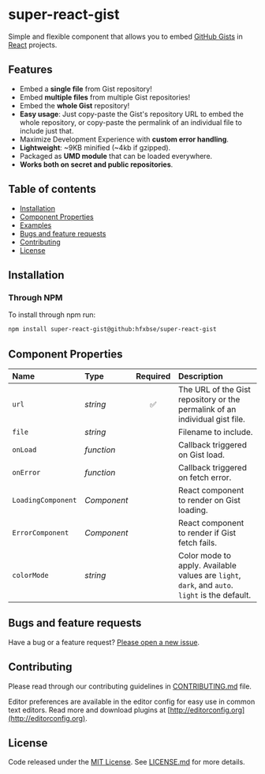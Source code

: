 # super-react-gist

Simple and flexible component that allows you to embed [GitHub Gists](https://gist.github.com/)
in [React](https://reactjs.org/) projects.

## Features

- Embed a **single file** from Gist repository!
- Embed **multiple files** from multiple Gist repositories!
- Embed the **whole Gist** repository!
- **Easy usage**: Just copy-paste the Gist's repository URL to embed the whole repository, or copy-paste the permalink
  of an individual file to include just that.
- Maximize Development Experience with **custom error handling**.
- **Lightweight**: ~9KB minified (~4kb if gzipped).
- Packaged as **UMD module** that can be loaded everywhere.
- **Works both on secret and public repositories**.

## Table of contents

- [Installation](#installation)
- [Component Properties](#component-properties)
- [Examples](https://hfxbse.github.io/super-react-gist/)
- [Bugs and feature requests](#bugs-and-feature-requests)
- [Contributing](#contributing)
- [License](#license)

## Installation

### Through NPM

To install through npm run:

```bash
npm install super-react-gist@github:hfxbse/super-react-gist
```

## Component Properties

| Name               | Type        | Required | Description                                                                                    |
|:-------------------|:------------|:--------:|:-----------------------------------------------------------------------------------------------|
| `url`              | *string*    |    ✅     | The URL of the Gist repository or the permalink of an individual gist file.                    |
| `file`             | *string*    |          | Filename to include.                                                                           |
| `onLoad`           | *function*  |          | Callback triggered on Gist load.                                                               |
| `onError`          | *function*  |          | Callback triggered on fetch error.                                                             |
| `LoadingComponent` | *Component* |          | React component to render on Gist loading.                                                     |
| `ErrorComponent`   | *Component* |          | React component to render if Gist fetch fails.                                                 |
| `colorMode`        | *string*    |          | Color mode to apply. Available values are `light`, `dark`, and `auto`. `light` is the default. |

## Bugs and feature requests

Have a bug or a feature request? [Please open a new issue](https://github.com/hfxbse/super-react-gist/issues).

## Contributing

Please read through our contributing guidelines
in [CONTRIBUTING.md](https://github.com/hfxbse/super-react-gist/blob/master/CONTRIBUTING.md) file.

Editor preferences are available in the editor config for easy use in common text editors.
Read more and download plugins at [http://editorconfig.org](http://editorconfig.org).

## License

Code released under the [MIT License](https://opensource.org/licenses/MIT).
See [LICENSE.md](https://github.com/hfxbse/super-react-gist/blob/master/LICENSE.md) for more details.
